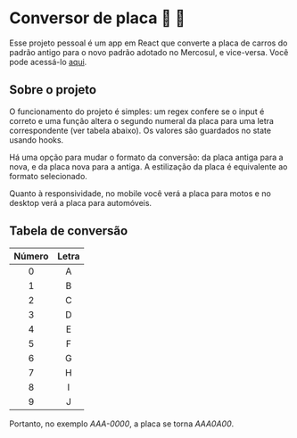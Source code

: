# Conversor de placa 🚗 🛵

Esse projeto pessoal é um app em React que converte a placa de carros do padrão antigo para o novo padrão adotado no Mercosul, e vice-versa. Você pode acessá-lo [aqui](https://conversor-de-placa.netlify.app/).

## Sobre o projeto

O funcionamento do projeto é simples: um regex confere se o input é correto e uma função altera o segundo numeral da placa para uma letra correspondente (ver tabela abaixo). Os valores são guardados no state usando hooks.

Há uma opção para mudar o formato da conversão: da placa antiga para a nova, e da placa nova para a antiga. A estilização da placa é equivalente ao formato selecionado.

Quanto à responsividade, no mobile você verá a placa para motos e no desktop verá a placa para automóveis.

## Tabela de conversão

Número | Letra
:-----:|:-----:
0      |A
1      |B
2      |C
3      |D
4      |E
5      |F
6      |G
7      |H
8      |I
9      |J

Portanto, no exemplo _AAA-0000_, a placa se torna _AAA0A00_.
